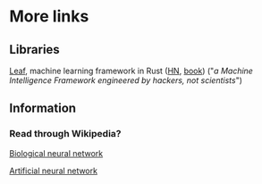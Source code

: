 # More links

## Libraries

[Leaf](https://github.com/autumnai/leaf), machine learning framework in Rust ([HN](https://news.ycombinator.com/item?id=11562805), [book](http://autumnai.com/leaf/book/leaf.html)) ("*a Machine Intelligence Framework engineered by hackers, not scientists*")

## Information

### Read through Wikipedia?

[Biological neural network](https://en.wikipedia.org/wiki/Biological_neural_network)

[Artificial neural network](https://en.wikipedia.org/wiki/Artificial_neural_network)


